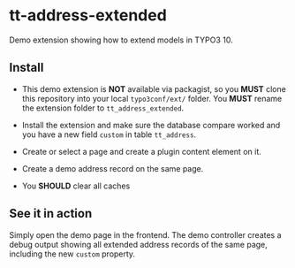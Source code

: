 # tt-address-extended
Demo extension showing how to extend models in TYPO3 10.


## Install

* This demo extension is **NOT** available via packagist, so you **MUST** clone this repository into your local `typo3conf/ext/` folder.
  You **MUST** rename the extension folder to `tt_address_extended`.

* Install the extension and make sure the database compare worked and you have a new field `custom` in table `tt_address`.

* Create or select a page and create a plugin content element on it.

* Create a demo address record on the same page.

* You **SHOULD** clear all caches

## See it in action

Simply open the demo page in the frontend. The demo controller creates a debug output showing all extended address records of the same page, including the new `custom` property.

